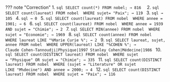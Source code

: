??? note "Correction"
    1.
    ```sql
    SELECT count(*)
    FROM nobel;
    → 816 
    ```
    2.
    ```sql
    SELECT count(laureat)
    FROM nobel 
    WHERE sujet= "Paix";
    → 119
    ```
    3.
    ```sql
    → 105
    ```
    4.
    ```sql
    → 0
    ```
    5.
    ```sql
    SELECT count(laureat)
    FROM nobel 
    WHERE annee = 1901;
    → 6
    ```
    6.
    ```sql
    SELECT count(laureat)
    FROM nobel 
    WHERE annee = 1939 AND sujet = "Chimie";
    → 2
    ```
    7.
    ```sql
    SELECT MIN(annee)
    FROM nobel 
    WHERE sujet = "Economie";
    → 1969
    ```
    8.
    ```sql
    SELECT count(annee)
    FROM nobel 
    WHERE laureat LIKE "%Marie Curie %";
    → 2
    ```
    9.
    ```sql
    SELECT laureat, sujet, annee
    FROM nobel 
    WHERE UPPER(laureat) LIKE "%COHEN %";
    → Claude Cohen-Tannoudji|Physique|1997
    Stanley Cohen|Médecine|1986
    ```
    10.
    ```sql
    SELECT count(DISTINCT laureat)
    FROM nobel 
    WHERE sujet = "Physique" OR sujet = "Chimie";
    → 335
    ```
    11.
    ```sql
    SELECT count(DISTINCT laureat)
    FROM nobel 
    WHERE (sujet = "Literature" OR sujet LIKE "M%decine") AND annee = 2000;
    → 4
    ```
    12.
    ```sql
    SELECT count(DISTINCT laureat)
    FROM nobel 
    WHERE sujet = "Paix";
    → 116
    ```